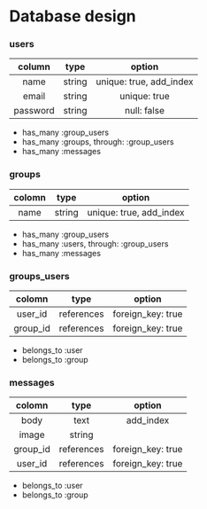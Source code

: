 # Database design

### users

| column | type | option |
|:-:|:-:|:-:|
| name | string | unique: true, add_index |
| email | string | unique: true |
| password | string | null: false |

- has_many :group_users
- has_many :groups, through: :group_users
- has_many :messages

### groups

| colomn | type | option |
|:-:|:-:|:-:|
| name | string | unique: true, add_index |

- has_many :group_users
- has_many :users, through: :group_users
- has_many :messages

### groups_users

| colomn | type | option |
|:-:|:-:|:-:|
| user_id | references | foreign_key: true  |
| group_id | references | foreign_key: true  |

- belongs_to :user
- belongs_to :group

### messages

| colomn | type | option |
|:-:|:-:|:-:|
| body | text | add_index |
| image | string | |
| group_id | references | foreign_key: true |
| user_id | references | foreign_key: true |

- belongs_to :user
- belongs_to :group
